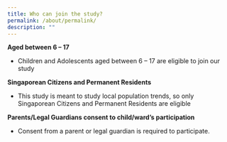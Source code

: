 ```yaml
---
title: Who can join the study?
permalink: /about/permalink/
description: ""
---
```

**Aged between 6 – 17**

* Children and Adolescents aged between 6 – 17 are eligible to join our study

**Singaporean Citizens and Permanent Residents**

* This study is meant to study local population trends, so only Singaporean Citizens and Permanent Residents are eligible

**Parents/Legal Guardians consent to child/ward’s participation**

* Consent from a parent or legal guardian is required to participate.